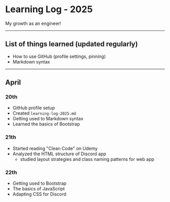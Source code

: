 # Learning Log - 2025

My growth as an engineer!

---

## List of things learned (updated regularly)

- How to use GitHub (profile settings, pinning)
- Markdown syntax

---

## April

### 20th
- GitHub profile setup
- Created `learning-log-2025.md`
- Getting used to Markdown syntax
- Learned the basics of Bootstrap

### 21th
- Started reading "Clean Code" on Udemy
- Analyzed the HTML structure of Discord app
   - studied layout strategies and class naming patterns for web app

### 22th
- Getting used to Bootstrap
- The basics of JavaScript
- Adapting CSS for Discord

